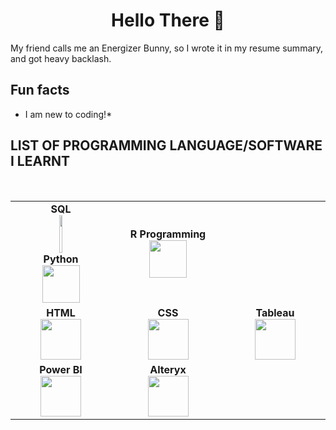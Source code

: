 <h1 align="center"> Hello There 👋 </h1>
My friend calls me an Energizer Bunny, so I wrote it in my resume summary, and got heavy backlash. 

## Fun facts
* I am new to coding!*

## LIST OF PROGRAMMING LANGUAGE/SOFTWARE I LEARNT
  <br>
<table>
<tbody>
 <tr>
<td align="center" width="20%">
<span><b><center>SQL</center></b></span> 
<img height=60px src="https://www.flaticon.com/free-icon/sql-server_4299956?term=sql&page=1&position=3&origin=search&related_id=4299956> 
</td>

<td align="center" width="20%">
<span><b><center>Python</center></b></span> 
<img height=60px src="https://www.flaticon.com/free-icon/sql-server_4299956?term=sql&page=1&position=3&origin=search&related_id=4299956"> 
</td>

<td align="center" width="20%">
<span><b><center>R Programming</center></b></span> 
<img height=60px src="[https://encrypted-tbn0.gstatic.com/images?q=tbn%3AANd9GcTApU_6Eg4oWx3NMhLifHmNEkxjeMxfd3oGUA&usqp=CAU](https://www.google.com/search?sca_esv=f4c218d55768bdaf&rlz=1C5CHFA_enSG1008SG1008&sxsrf=ACQVn0_Y0FpmuXYU7Sjgu-BuIvWCgAx-pw:1713934066023&q=r+programming&uds=AMwkrPvBvBsGCC2UK0nYtVK7bhM_hMdo_o6Fwra6UvyUfEHrDB0H_PK82nz_qElrq0qMJzg0gYtBwdTHccPVKtXUZVXAWkM9Rg6YRS0CrI9eGxOQuHchspVwKAAitjMJwBJy7md3ss9wawcgtZVwXyzcj9UWqQTiBHRZnfyN6d-icYPTb2LjPYiyjK0PvtK5Lsh5tFXrorT4TKiOqqH6_Q_GrD01gi4fsaOo5qSKj4JejGfTi-OgjNioRhJq6GTHTlKPRdx74cp-E09Zaofu2cDPuqoUWq70uop3vPgGVGFtFnWNUtH3NN4&udm=2&prmd=ivnsbmtz&sa=X&sqi=2&ved=2ahUKEwiRv7H5hdqFAxWsyzgGHf8BAxsQtKgLegQIChAB&biw=1440&bih=813&dpr=2#vhid=SBu0ZD6XViKVyM&vssid=mosaic)"> 
</td>
</tr>

<tr>
<td align="center" width="20%">
<span><b><center>HTML</center></b></span> 
<img height=65px src="https://www.google.com/search?sca_esv=f4c218d55768bdaf&rlz=1C5CHFA_enSG1008SG1008&sxsrf=ACQVn08c19oBOZvDRzhLtL-Fk2rFErEjBQ:1713934110991&q=html&uds=AMwkrPvW4LVVWALUX3cwT9l6-UwTzbTwFiPYxI0zxG4zXhKYcEdu4sJEvrytVSzEEQAZGjICkASonmECYg1_7Ap3h0VlWjsyQS12DqZpPsZd4FPwCOOQezunCqchhMywAOI7vdP9ecq4-5zVJo5a8Do7EG5rysgy2EnkwKBU8Np1Yr6nKcBn19xNAmjEO3vcN8vEd9DyLQUMQBl7dtoCAUakQOS4dJLV7gd6aK96Cbw44SmQV9bBSH-XRGeq5RWponKLKILuD-N13v61E6f-bPX36ijF8YbBnKLiZM-p9CaD9JKO5H6_nmI&udm=2&prmd=ivsnbmtz&sa=X&ved=2ahUKEwjIj-qOhtqFAxVPT2wGHSaMC84QtKgLegQICRAB&biw=1440&bih=813&dpr=2#vhid=5yQYGmRBZZf_6M&vssid=mosaic"> 
</td>

<td align="center" width="20%">
<span><b><center>CSS</center></b></span> 
<img height=65px src="https://www.google.com/search?q=css&sca_esv=f4c218d55768bdaf&rlz=1C5CHFA_enSG1008SG1008&udm=2&biw=1440&bih=813&sxsrf=ACQVn0_s73TLaHczsg5zlAiV6bye8cp8zw%3A1713934068030&ei=9I4oZr6vAZShg8UPnZWXiAw&ved=0ahUKEwi--av6hdqFAxWU0KACHZ3KBcEQ4dUDCBA&uact=5&oq=css&gs_lp=Egxnd3Mtd2l6LXNlcnAiA2NzczIKEAAYgAQYQxiKBTIKEAAYgAQYQxiKBTIKEAAYgAQYQxiKBTIKEAAYgAQYQxiKBTIKEAAYgAQYQxiKBTIFEAAYgAQyBRAAGIAEMgUQABiABDIFEAAYgAQyBRAAGIAESOwbUIgDWN4UcAN4AJABAJgBRqAByQaqAQIxNrgBA8gBAPgBAZgCEqAC0gaoAgrCAgQQIxgnwgIIEAAYgAQYsQPCAgcQIxgnGOoCmAMDiAYBkgcCMTigB-dg&sclient=gws-wiz-serp#vhid=CIh0-EATPtwDvM&vssid=mosaic"> 
</td>

<td align="center" width="20%">
<span><b><center>Tableau</center></b></span> 
<img height=65px src="https://www.google.com/search?q=tableau&sca_esv=f4c218d55768bdaf&rlz=1C5CHFA_enSG1008SG1008&udm=2&biw=1440&bih=813&sxsrf=ACQVn0-NT9Tg2GbIplVr7geT4pFByYRfuw%3A1713934153924&ei=SY8oZonRN8yeseMPkrqFgAM&ved=0ahUKEwjJmaajhtqFAxVMT2wGHRJdATAQ4dUDCBA&uact=5&oq=tableau&gs_lp=Egxnd3Mtd2l6LXNlcnAiB3RhYmxlYXUyCBAAGIAEGLEDMgUQABiABDIFEAAYgAQyBRAAGIAEMgUQABiABDIFEAAYgAQyBRAAGIAEMgUQABiABDIFEAAYgAQyBRAAGIAESO0KUABYmwlwAHgAkAEAmAFLoAGgA6oBATe4AQPIAQD4AQGYAgegAroDwgIKEAAYgAQYQxiKBcICDRAAGIAEGLEDGEMYigXCAgsQABiABBixAxiDAcICBBAAGAOYAwCSBwE3oAfMIA&sclient=gws-wiz-serp#vhid=Sx5T8mYE6RyW9M&vssid=mosaic"> 
</td>
</tr>

<tr>
<td align="center" width="20%">
<span><b><center>Power BI</center></b></span> 
<img height=65px src="https://www.google.com/search?sca_esv=f4c218d55768bdaf&rlz=1C5CHFA_enSG1008SG1008&sxsrf=ACQVn09I7znDp-C3_euD_238cisGaQg2pQ:1713934196161&q=power+bi&uds=AMwkrPsTJn1OiNQqpGQMzxslEY7A88He7om0UedwqHFE8CsLada2xI-dECJ3PL3QPOqctetvcbY9Wa8njlg1To8uGCnRK7628seu8bW6Z7V7Qt8xi_5c3gcPFomTM2kQzNIdBwDE5zAAwtM8uTDeuARhO6T_k8R05RlAMNBLWUGoKzRrxz1iNoJZxLE8W-_euK5nx_ptOL0czC8CedfiJv8iZWq4u255PJBbaxkoc4AJO8V8rOlcu9_tzbYDW0zOJTA4xyphzS7zH0htpzFoGXPvWLWyzZAiRy3cRPW1petuUPblhOGcpqo&udm=2&prmd=ivsnmbtz&sa=X&sqi=2&ved=2ahUKEwidwLi3htqFAxWdcWwGHf01C4YQtKgLegQIDRAB&biw=1440&bih=813&dpr=2#vhid=fXdNPnJ4AehC2M&vssid=mosaic"> 
</td>

<td align="center" width="20%">
<span><b><center>Alteryx</center></b></span> 
<img height=65px src="[https://upload.wikimedia.org/wikipedia/commons/a/af/Tux.png](https://www.google.com/search?sca_esv=f4c218d55768bdaf&rlz=1C5CHFA_enSG1008SG1008&sxsrf=ACQVn0_8nWzFojz9W3Fbc_1Pqebr7y74Vw:1713934226287&q=alteryx&uds=AMwkrPsm7OC6wr_wb2psDRJUVbCqJ9Vxzbtx8Mq5hb4q6T1dFWdUabSW0ohkIcywVr7pHSc2_SG-IeX-i8_QHAk0nMmutMgsCAq5Kf19YTKGJL-049BLN7P6pkjVt9Hki2r4pkBeEATAhZeDQK44JGtDVWD2Bg5H2zan4HjuoGYqkghxYFlgHAD6FxKGPjFbK_PVOD1zNgSgqufukf731Z8LLgsm5MfeRIT4HFzW0jyZ57uK2zLDoeujdP81VJZOJqDSHdO140AGfXEwE2QUASwtPeLElMPeZLzKw6OfekyMjjop9_WcaGI&udm=2&prmd=ivnsmbtz&sa=X&sqi=2&ved=2ahUKEwismefFhtqFAxWuXWwGHQJTCgUQtKgLegQIDhAB&biw=1440&bih=813&dpr=2#vhid=38vDRy31oJmQ4M&vssid=mosaic)"> 
</td>


</tr>

</tbody>
</table>

